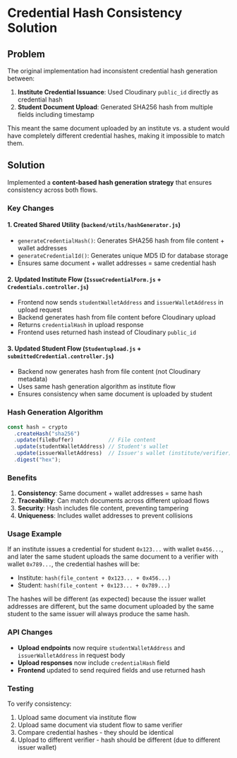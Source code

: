 # Credential Hash Consistency Solution

## Problem
The original implementation had inconsistent credential hash generation between:
1. **Institute Credential Issuance**: Used Cloudinary `public_id` directly as credential hash
2. **Student Document Upload**: Generated SHA256 hash from multiple fields including timestamp

This meant the same document uploaded by an institute vs. a student would have completely different credential hashes, making it impossible to match them.

## Solution
Implemented a **content-based hash generation strategy** that ensures consistency across both flows.

### Key Changes

#### 1. Created Shared Utility (`backend/utils/hashGenerator.js`)
- `generateCredentialHash()`: Generates SHA256 hash from file content + wallet addresses
- `generateCredentialId()`: Generates unique MD5 ID for database storage
- Ensures same document + wallet addresses = same credential hash

#### 2. Updated Institute Flow (`IssueCredentialForm.js` + `Credentials.controller.js`)
- Frontend now sends `studentWalletAddress` and `issuerWalletAddress` in upload request
- Backend generates hash from file content before Cloudinary upload
- Returns `credentialHash` in upload response
- Frontend uses returned hash instead of Cloudinary `public_id`

#### 3. Updated Student Flow (`Studentupload.js` + `submittedCredential.controller.js`)
- Backend now generates hash from file content (not Cloudinary metadata)
- Uses same hash generation algorithm as institute flow
- Ensures consistency when same document is uploaded by student

### Hash Generation Algorithm
```javascript
const hash = crypto
  .createHash("sha256")
  .update(fileBuffer)           // File content
  .update(studentWalletAddress) // Student's wallet
  .update(issuerWalletAddress)  // Issuer's wallet (institute/verifier)
  .digest("hex");
```

### Benefits
1. **Consistency**: Same document + wallet addresses = same hash
2. **Traceability**: Can match documents across different upload flows
3. **Security**: Hash includes file content, preventing tampering
4. **Uniqueness**: Includes wallet addresses to prevent collisions

### Usage Example
If an institute issues a credential for student `0x123...` with wallet `0x456...`, and later the same student uploads the same document to a verifier with wallet `0x789...`, the credential hashes will be:
- Institute: `hash(file_content + 0x123... + 0x456...)`
- Student: `hash(file_content + 0x123... + 0x789...)`

The hashes will be different (as expected) because the issuer wallet addresses are different, but the same document uploaded by the same student to the same issuer will always produce the same hash.

### API Changes
- **Upload endpoints** now require `studentWalletAddress` and `issuerWalletAddress` in request body
- **Upload responses** now include `credentialHash` field
- **Frontend** updated to send required fields and use returned hash

### Testing
To verify consistency:
1. Upload same document via institute flow
2. Upload same document via student flow to same verifier
3. Compare credential hashes - they should be identical
4. Upload to different verifier - hash should be different (due to different issuer wallet)
